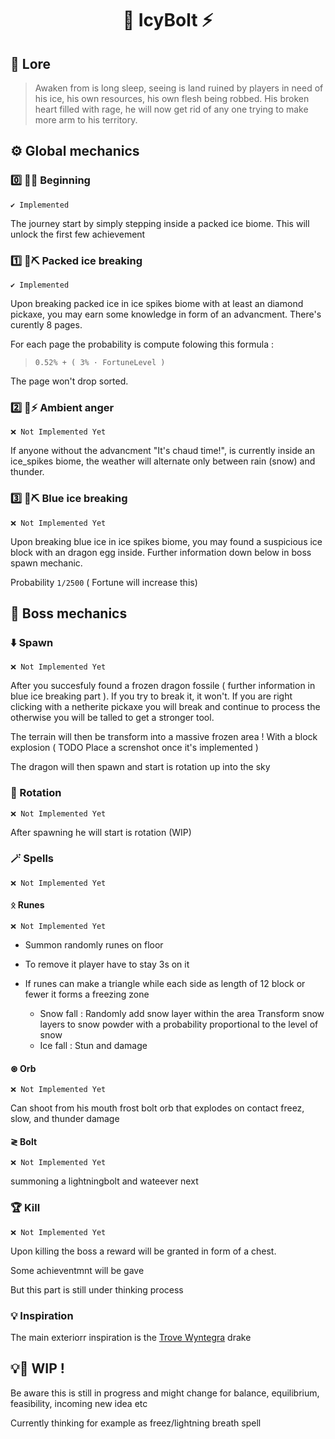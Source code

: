 <div align="center" style="text-align:center; margin: auto;">

# 🧊 IcyBolt ⚡

</div>

## 📜 Lore

> Awaken from is long sleep, seeing is land ruined by players in need of his ice, his own resources, his own flesh being robbed. His broken heart filled with rage, he will now get rid of any one trying to make more arm to his territory.


## ⚙️ Global mechanics

### 0️⃣ 🧊🚶 Beginning
`✔️ Implemented`

The journey start by simply stepping inside a packed ice biome.
This will unlock the first few achievement


### 1️⃣ 🧊⛏️ Packed ice breaking 
`✔️ Implemented`

Upon breaking packed ice in ice spikes biome with at least an diamond pickaxe, you may earn some knowledge in form of an advancment.
There's curently 8 pages.

For each page the probability is compute folowing this formula :
> ` 0.52% + ( 3% · FortuneLevel ) `

The page won't drop sorted.

### 2️⃣ 🧊⚡ Ambient anger
`❌ Not Implemented Yet`

If anyone without the advancment "It's chaud time!", is currently inside an ice_spikes biome, the weather will alternate only between rain (snow) and thunder.

### 3️⃣ 🧊⛏️ Blue ice breaking 
`❌ Not Implemented Yet`

Upon breaking blue ice in ice spikes biome, you may found a suspicious ice block with an dragon egg inside. Further information down below in boss spawn mechanic.

Probability `1/2500` ( Fortune will increase this)

## 🐲 Boss mechanics

### ⬇️ Spawn
`❌ Not Implemented Yet`

After you succesfuly found a frozen dragon fossile ( further information in blue ice breaking part ). If you try to break it, it won't. If you are right clicking with a netherite pickaxe you will break and continue to process the otherwise you will be talled to get a stronger tool.

The terrain will then be transform into a massive frozen area !
With a block explosion
( TODO Place a screnshot once it's implemented )

The dragon will then spawn and start is rotation up into the sky

### 🔁 Rotation
`❌ Not Implemented Yet`

After spawning he will start is rotation (WIP)

### 🪄 Spells
`❌ Not Implemented Yet`

#### **ᛟ** Runes
`❌ Not Implemented Yet`
	
 - Summon randomly runes on floor
 
 - To remove it player have to stay 3s on it

 - If runes can make a triangle while each side as length of 12 block or fewer it forms a freezing zone
    - Snow fall : 
				Randomly add snow layer within the area
				Transform snow layers to  snow powder with a probability proportional to the level of snow
	- Ice fall :
				Stun and damage

#### **⊛** Orb
`❌ Not Implemented Yet`

Can shoot from his mouth frost bolt orb that explodes on contact
freez, slow, and thunder damage

#### **≷** Bolt
`❌ Not Implemented Yet`

summoning a lightningbolt and wateever next

### 🏆 Kill
`❌ Not Implemented Yet`

Upon killing the boss a reward will be granted in form of a chest.

Some achieventmnt will be gave

But this part is still under thinking process


### 💡 Inspiration

The main exteriorr inspiration is the [Trove Wyntegra](https://trove.fandom.com/wiki/Wyntegra,_Galenor%27s_Pride) drake

## 💡🔁 WIP !

Be aware this is still in progress and might change for balance, equilibrium, feasibility, incoming new idea etc

Currently thinking for example as freez/lightning breath spell
